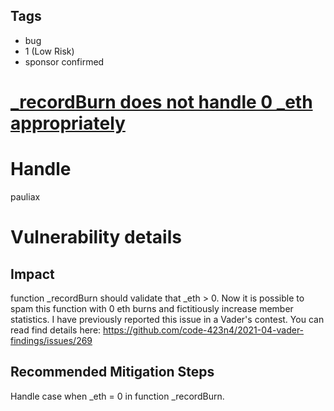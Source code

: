 ## Tags

- bug
- 1 (Low Risk)
- sponsor confirmed

# [_recordBurn does not handle 0 _eth appropriately](https://github.com/code-423n4/2021-11-bootfinance-findings/issues/274) 

# Handle

pauliax


# Vulnerability details

## Impact
function _recordBurn should validate that _eth > 0. Now it is possible to spam this function with 0 eth burns and fictitiously increase member statistics. 
I have previously reported this issue in a Vader's contest. You can read find details here: https://github.com/code-423n4/2021-04-vader-findings/issues/269

## Recommended Mitigation Steps
Handle case when _eth = 0 in function _recordBurn.

